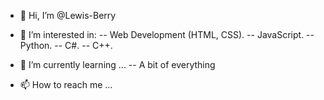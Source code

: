 - 👋 Hi, I’m @Lewis-Berry
- 👀 I’m interested in:
  -- Web Development (HTML, CSS).
  -- JavaScript.
  -- Python.
  -- C#.
  -- C++.
  
- 🌱 I’m currently learning ...
  -- A bit of everything
  
- 📫 How to reach me ...

<!---
Lewis-Berry/Lewis-Berry is a ✨ special ✨ repository because its `README.md` (this file) appears on your GitHub profile.
You can click the Preview link to take a look at your changes.
--->
